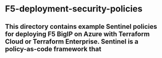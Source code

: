 # F5-deployment-security-policies

## This directory contains example Sentinel policies for deploying F5 BigIP on Azure with Terraform Cloud or Terraform Enterprise. Sentinel is a policy-as-code framework that  
